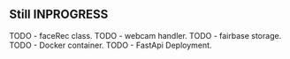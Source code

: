 ## Still INPROGRESS

TODO - faceRec class.
TODO - webcam handler.
TODO - fairbase storage.
TODO - Docker container.
TODO - FastApi Deployment.


<!---
 Facial_Recognition-Python3-OpenCv
. .venv/bin/activate
pip install opencv-python
fastapi
uvicorn
pip freez > requirments.txt
--->
